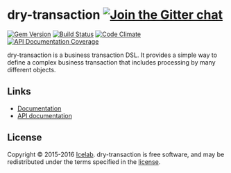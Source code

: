 [gitter]: https://gitter.im/dry-rb/chat
[gem]: https://rubygems.org/gems/dry-transaction
[travis]: https://travis-ci.org/dry-rb/dry-transaction
[code_climate]: https://codeclimate.com/github/dry-rb/dry-transaction
[inch]: http://inch-ci.org/github/dry-rb/dry-transaction

# dry-transaction [![Join the Gitter chat](https://badges.gitter.im/Join%20Chat.svg)][gitter]

[![Gem Version](https://img.shields.io/gem/v/dry-transaction.svg)][gem]
[![Build Status](https://travis-ci.org/dry-rb/dry-transaction.svg?branch=master)][travis]
[![Code Climate](https://img.shields.io/codeclimate/github/dry-rb/dry-transaction.svg)][code_climate]
[![API Documentation Coverage](http://inch-ci.org/github/dry-rb/dry-transaction.svg)][inch]

dry-transaction is a business transaction DSL. It provides a simple way to define a complex business transaction that includes processing by many different objects.

## Links

* [Documentation](http://dry-rb.org/gems/dry-transaction)
* [API documentation](http://www.rubydoc.info/github/dry-rb/dry-transaction)

## License

Copyright © 2015-2016 [Icelab](http://icelab.com.au/). dry-transaction is free software, and may be redistributed under the terms specified in the [license](LICENSE.md).
